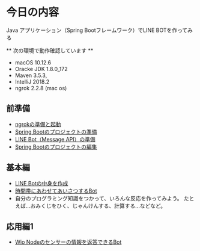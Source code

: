 # 今日の内容

Java アプリケーション（Spring Bootフレームワーク）でLINE BOTを作ってみる

** 次の環境で動作確認しています **

- macOS 10.12.6
- Oracke JDK 1.8.0_172
- Maven 3.5.3, 
- IntelliJ 2018.2
- ngrok 2.2.8 (mac os)


## 前準備

- [ngrokの準備と起動](doc/01.md)
- [Spring Bootのプロジェクトの準備](doc/02.md)
- [LINE Bot（Message API）の準備](doc/03.md)
- [Spring Bootのプロジェクトの編集](doc/04.md)

## 基本編

- [LINE Botの中身を作成](doc/05.md)
- [時間帯にあわせてあいさつするBot](doc/05.md)
- 自分のプログラミング知識をつかって、いろんな反応を作ってみよう。
  たとえば...おみくじをひく、じゃんけんする、計算する...などなど。


## 応用編1

- [Wio Nodeのセンサーの情報を返答できるBot](doc/ex01.md)
